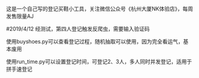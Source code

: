 这是一个自己写的登记买鞋小工具，关注微信公众号《杭州大厦NK体验店》，每周发售限量AJ

#2019/4/12 经测试，第四人登记触发反爬虫，需要输入验证码

使用buyshoes.py可以查看登记过程，随机抽取可以使用，因为完全看运气，基本废用

使用run_time.py可以设置登记时间，可登记2、3人，多人同时并发登记，适用于拼手速登记
